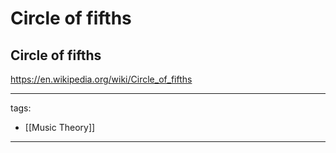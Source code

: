 ﻿---
layout: default
---

# Circle of fifths


## Circle of fifths
https://en.wikipedia.org/wiki/Circle_of_fifths



---
tags:
  - [[Music Theory]]
  
---

